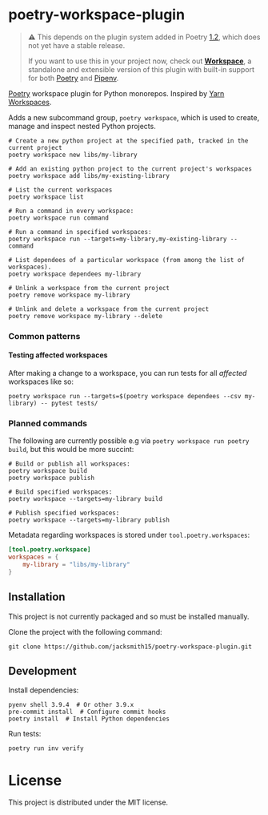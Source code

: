 # poetry-workspace-plugin

> :warning: This depends on the plugin system added in Poetry [1.2](https://github.com/python-poetry/poetry/releases/tag/1.2.0a1), which does not yet have a stable release.
> 
> If you want to use this in your project now, check out [**Workspace**](https://jacksmith15.github.io/workspace-cli/basic-usage/), a standalone and extensible version of this plugin with built-in support for both [Poetry](https://python-poetry.org/) and [Pipenv](https://pipenv.pypa.io/en/latest/).


[Poetry](https://python-poetry.org/) workspace plugin for Python monorepos.  Inspired by [Yarn Workspaces](https://classic.yarnpkg.com/en/docs/workspaces/).

Adds a new subcommand group, `poetry workspace`, which is used to create, manage and inspect nested Python projects.

```shell
# Create a new python project at the specified path, tracked in the current project
poetry workspace new libs/my-library

# Add an existing python project to the current project's workspaces
poetry workspace add libs/my-existing-library

# List the current workspaces
poetry workspace list

# Run a command in every workspace:
poetry workspace run command

# Run a command in specified workspaces:
poetry workspace run --targets=my-library,my-existing-library -- command

# List dependees of a particular workspace (from among the list of workspaces).
poetry workspace dependees my-library

# Unlink a workspace from the current project
poetry remove workspace my-library

# Unlink and delete a workspace from the current project
poetry remove workspace my-library --delete
```

### Common patterns

#### Testing affected workspaces

After making a change to a workspace, you can run tests for all _affected_ workspaces like so:
```shell
poetry workspace run --targets=$(poetry workspace dependees --csv my-library) -- pytest tests/
```

### Planned commands

The following are currently possible e.g via `poetry workspace run poetry build`, but this would be more succint:

```shell
# Build or publish all workspaces:
poetry workspace build
poetry workspace publish

# Build specified workspaces:
poetry workspace --targets=my-library build

# Publish specified workspaces:
poetry workspace --targets=my-library publish
```


Metadata regarding workspaces is stored under `tool.poetry.workspaces`:

```toml
[tool.poetry.workspace]
workspaces = {
    my-library = "libs/my-library"
}
```

## Installation

This project is not currently packaged and so must be installed manually.

Clone the project with the following command:
```
git clone https://github.com/jacksmith15/poetry-workspace-plugin.git
```

## Development

Install dependencies:

```shell
pyenv shell 3.9.4  # Or other 3.9.x
pre-commit install  # Configure commit hooks
poetry install  # Install Python dependencies
```

Run tests:

```shell
poetry run inv verify
```

# License
This project is distributed under the MIT license.
